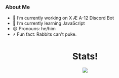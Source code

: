 ### About Me

- 🔭 I’m currently working on X Æ A-12 Discord Bot
- 🌱 I’m currently learning JavaScript
- 😄 Pronouns: he/him
- ⚡ Fun fact: Rabbits can't puke.

<h1 align='center'>Stats!</h1>

<div align ="center">
<img src="https://metrics.lecoq.io/Zyprus?base.repositories=0&languages=1&isocalendar=1&followup=1">
</div>
